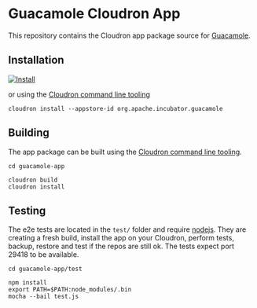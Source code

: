 # Guacamole Cloudron App

This repository contains the Cloudron app package source for [Guacamole](http://guacamole.incubator.apache.org/).

## Installation

[![Install](https://cloudron.io/img/button.svg)](https://cloudron.io/button.html?app=org.apache.incubator.guacamole.cloudronapp)

or using the [Cloudron command line tooling](https://cloudron.io/references/cli.html)

```
cloudron install --appstore-id org.apache.incubator.guacamole
```

## Building

The app package can be built using the [Cloudron command line tooling](https://cloudron.io/references/cli.html).

```
cd guacamole-app

cloudron build
cloudron install
```

## Testing

The e2e tests are located in the `test/` folder and require [nodejs](http://nodejs.org/). They are creating a fresh build, install the app on your Cloudron, perform tests, backup, restore and test if the repos are still ok. The tests expect port 29418 to be available.

```
cd guacamole-app/test

npm install
export PATH=$PATH:node_modules/.bin
mocha --bail test.js
```

